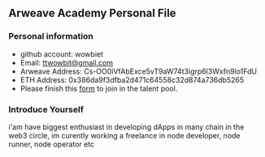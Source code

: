## Arweave Academy Personal File

### Personal information

- github account: wowbiet
- Email: ttwowbit@gmail.com
- Arweave Address: Cs-OO0iVfAbExce5vT9aW74t3igrp6l3Wxfn9lo1FdU
- ETH Address: 0x386da9f3dfba2d471c64558c32d874a736db5265
- Please finish this [form](https://docs.google.com/forms/d/e/1FAIpQLSfWA5fIIcBgmRppm3jNz5vmf9Mai_QMVil-2pO4r7YKn_Zhtw/viewform?usp=sf_link) to join in the talent pool.

### Introduce Yourself
 i'am have biggest enthusiast in developing dApps in many chain in the web3 circle, im curently working a freelance in node developer, node runner, node operator etc
